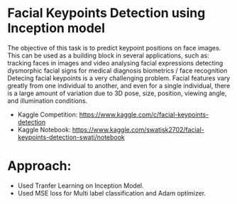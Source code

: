 # Facial Keypoints Detection using Inception model
The objective of this task is to predict keypoint positions on face images. This can be used as a building block in several applications, such as:  tracking faces in images and video analysing facial expressions detecting dysmorphic facial signs for medical diagnosis biometrics / face recognition Detecing facial keypoints is a very challenging problem.  Facial features vary greatly from one individual to another, and even for a single individual, there is a large amount of variation due to 3D pose, size, position, viewing angle, and illumination conditions. 

- Kaggle Competition: https://www.kaggle.com/c/facial-keypoints-detection
- Kaggle Notebook: https://www.kaggle.com/swatisk2702/facial-keypoints-detection-swati/notebook

# Approach:
- Used Tranfer Learning on Inception Model.
- Used MSE loss for Multi label classification and Adam optimizer.

